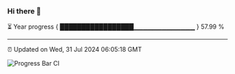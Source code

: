 ### Hi there 👋

⏳ Year progress { █████████████████▁▁▁▁▁▁▁▁▁▁▁▁▁ } 57.99 %

---

⏰ Updated on Wed, 31 Jul 2024 06:05:18 GMT

![Progress Bar CI](https://github.com/liununu/liununu/workflows/Progress%20Bar%20CI/badge.svg)
